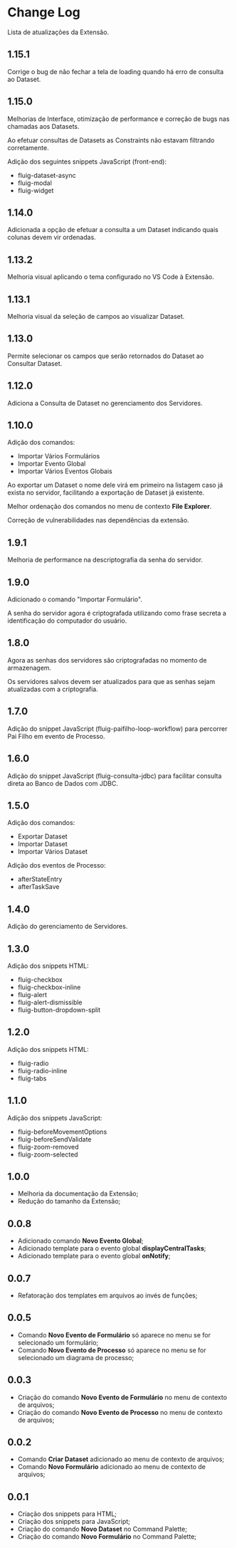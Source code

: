 # Change Log

Lista de atualizações da Extensão.

## 1.15.1

Corrige o bug de não fechar a tela de loading quando há erro de consulta ao Dataset.

## 1.15.0

Melhorias de Interface, otimização de performance e correção de bugs nas chamadas aos Datasets.

Ao efetuar consultas de Datasets as Constraints não estavam filtrando corretamente.

Adição dos seguintes snippets JavaScript (front-end):

- fluig-dataset-async
- fluig-modal
- fluig-widget

## 1.14.0

Adicionada a opção de efetuar a consulta a um Dataset indicando quais colunas devem vir ordenadas.

## 1.13.2

Melhoria visual aplicando o tema configurado no VS Code à Extensão.

## 1.13.1

Melhoria visual da seleção de campos ao visualizar Dataset.

## 1.13.0

Permite selecionar os campos que serão retornados do Dataset ao Consultar Dataset.

## 1.12.0

Adiciona a Consulta de Dataset no gerenciamento dos Servidores.

## 1.10.0

Adição dos comandos:

- Importar Vários Formulários
- Importar Evento Global
- Importar Vários Eventos Globais

Ao exportar um Dataset o nome dele virá em primeiro na listagem caso já exista no servidor, facilitando a exportação
de Dataset já existente.

Melhor ordenação dos comandos no menu de contexto **File Explorer**.

Correção de vulnerabilidades nas dependências da extensão.

## 1.9.1

Melhoria de performance na descriptografia da senha do servidor.

## 1.9.0

Adicionado o comando "Importar Formulário".

A senha do servidor agora é criptografada utilizando como frase secreta a identificação do computador do usuário.

## 1.8.0

Agora as senhas dos servidores são criptografadas no momento de armazenagem.

Os servidores salvos devem ser atualizados para que as senhas sejam atualizadas com a criptografia.

## 1.7.0

Adição do snippet JavaScript (fluig-paifilho-loop-workflow) para percorrer Pai Filho em evento de Processo.

## 1.6.0

Adição do snippet JavaScript (fluig-consulta-jdbc) para facilitar consulta direta ao Banco de Dados com JDBC.


## 1.5.0

Adição dos comandos:

- Exportar Dataset
- Importar Dataset
- Importar Vários Dataset

Adição dos eventos de Processo:

- afterStateEntry
- afterTaskSave

## 1.4.0

Adição do gerenciamento de Servidores.

## 1.3.0

Adição dos snippets HTML:

- fluig-checkbox
- fluig-checkbox-inline
- fluig-alert
- fluig-alert-dismissible
- fluig-button-dropdown-split

## 1.2.0

Adição dos snippets HTML:

- fluig-radio
- fluig-radio-inline
- fluig-tabs

## 1.1.0

Adição dos snippets JavaScript:

- fluig-beforeMovementOptions
- fluig-beforeSendValidate
- fluig-zoom-removed
- fluig-zoom-selected

## 1.0.0

- Melhoria da documentação da Extensão;
- Redução do tamanho da Extensão;

## 0.0.8

- Adicionado comando **Novo Evento Global**;
- Adicionado template para o evento global **displayCentralTasks**;
- Adicionado template para o evento global **onNotify**;

## 0.0.7

- Refatoração dos templates em arquivos ao invés de funções;

## 0.0.5

- Comando **Novo Evento de Formulário** só aparece no menu se for selecionado um formulário;
- Comando **Novo Evento de Processo** só aparece no menu se for selecionado um diagrama de processo;

## 0.0.3

- Criação do comando **Novo Evento de Formulário** no menu de contexto de arquivos;
- Criação do comando **Novo Evento de Processo** no menu de contexto de arquivos;

## 0.0.2

- Comando **Criar Dataset** adicionado ao menu de contexto de arquivos;
- Comando **Novo Formulário** adicionado ao menu de contexto de arquivos;

## 0.0.1

- Criação dos snippets para HTML;
- Criação dos snippets para JavaScript;
- Criação do comando **Novo Dataset** no Command Palette;
- Criação do comando **Novo Formulário** no Command Palette;
